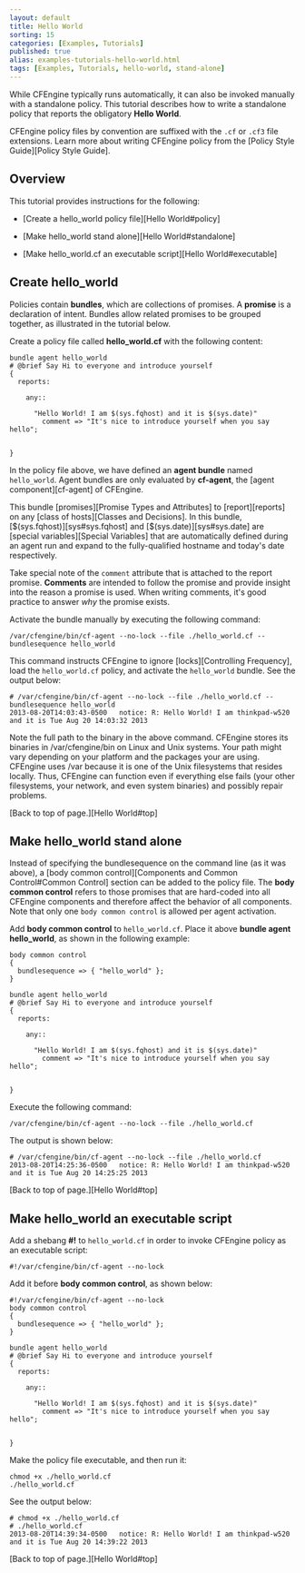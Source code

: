 ```yaml
---
layout: default
title: Hello World
sorting: 15
categories: [Examples, Tutorials]
published: true
alias: examples-tutorials-hello-world.html
tags: [Examples, Tutorials, hello-world, stand-alone]
---
```


While CFEngine typically runs automatically, it can also be invoked manually
with a standalone policy. This tutorial describes how to write a
standalone policy that reports the obligatory __Hello World__.

CFEngine policy files by convention are suffixed with the `.cf` or `.cf3` file
extensions. Learn more about writing CFEngine policy from the [Policy Style
Guide][Policy Style Guide].

## Overview <a id="top"></a>
This tutorial provides instructions for the following:

* [Create a hello_world policy file][Hello World#policy]

* [Make hello_world stand alone][Hello World#standalone]

* [Make hello_world.cf an executable script][Hello World#executable]


## Create hello_world <a id="policy"></a>

Policies contain **bundles**, which are collections of promises. A **promise** is a declaration of
intent. Bundles allow related promises to be grouped together, as illustrated in the tutorial below.

Create a policy file called __hello_world.cf__ with the following content:

```cf3
bundle agent hello_world
# @brief Say Hi to everyone and introduce yourself
{
  reports:

    any::
      
      "Hello World! I am $(sys.fqhost) and it is $(sys.date)"
        comment => "It's nice to introduce yourself when you say hello";


}
```

In the policy file above, we have defined an **agent bundle** named `hello_world`. Agent
bundles are only evaluated by **cf-agent**, the [agent component][cf-agent] of CFEngine.

This bundle [promises][Promise Types and Attributes] to [report][reports] on any [class of
hosts][Classes and Decisions]. In this bundle, [$(sys.fqhost)][sys#sys.fqhost] and [$(sys.date)][sys#sys.date]
are [special variables][Special Variables] that are automatically defined
during an agent run and expand to the fully-qualified hostname and today's date
respectively.

Take special note of the `comment` attribute that is attached to the report promise.
**Comments** are intended to follow the promise and provide insight into the reason
a promise is used. When writing comments, it's good practice to answer *why* the promise exists.

Activate the bundle manually by executing the following command:
```
/var/cfengine/bin/cf-agent --no-lock --file ./hello_world.cf --bundlesequence hello_world
```
This command instructs CFEngine to ignore [locks][Controlling Frequency], load
the `hello_world.cf` policy, and activate the `hello_world` bundle. See the output below:

```
# /var/cfengine/bin/cf-agent --no-lock --file ./hello_world.cf --bundlesequence hello_world
2013-08-20T14:03:43-0500   notice: R: Hello World! I am thinkpad-w520 and it is Tue Aug 20 14:03:32 2013
```
Note the full path to the binary in the above command. CFEngine stores its binaries in /var/cfengine/bin
on Linux and Unix systems. Your path might vary depending on your platform and the packages your are using. 
CFEngine uses /var because it is one of the Unix filesystems that resides locally. 
Thus, CFEngine can function even if everything else fails 
(your other filesystems, your network, and even system binaries) and possibly repair problems. 

[Back to top of page.][Hello World#top]

## Make hello_world stand alone <a id="standalone"></a>

Instead of specifying the bundlesequence on the command line (as it was above), a [body common
control][Components and Common Control#Common Control] section can be added to
the policy file. The **body common control** refers to those promises that are hard-coded into
all CFEngine components and therefore affect the behavior of all components. Note that only
 one `body common control` is allowed per agent activation.

Add __body common control__ to `hello_world.cf`. Place it above __bundle agent hello_world__, as 
shown in the following example:

```cf3
body common control
{
  bundlesequence => { "hello_world" };
}

bundle agent hello_world
# @brief Say Hi to everyone and introduce yourself
{
  reports:

    any::
      
      "Hello World! I am $(sys.fqhost) and it is $(sys.date)"
        comment => "It's nice to introduce yourself when you say hello";


}
```

Execute the following command: 
```
/var/cfengine/bin/cf-agent --no-lock --file ./hello_world.cf
```

The output is shown below:

```
# /var/cfengine/bin/cf-agent --no-lock --file ./hello_world.cf
2013-08-20T14:25:36-0500   notice: R: Hello World! I am thinkpad-w520 and it is Tue Aug 20 14:25:25 2013
```

[Back to top of page.][Hello World#top]

## Make hello_world an executable script <a id="executable"></a>

Add a shebang **#!** to `hello_world.cf` in order to invoke CFEngine policy as an executable script:


```
#!/var/cfengine/bin/cf-agent --no-lock
```

Add it before __body common control__, as shown below:

```cf3
#!/var/cfengine/bin/cf-agent --no-lock
body common control
{
  bundlesequence => { "hello_world" };
}

bundle agent hello_world
# @brief Say Hi to everyone and introduce yourself
{
  reports:

    any::
      
      "Hello World! I am $(sys.fqhost) and it is $(sys.date)"
        comment => "It's nice to introduce yourself when you say hello";


}
```

Make the policy file executable, and then run it:
```
chmod +x ./hello_world.cf
./hello_world.cf
```

See the output below:

```
# chmod +x ./hello_world.cf
# ./hello_world.cf
2013-08-20T14:39:34-0500   notice: R: Hello World! I am thinkpad-w520 and it is Tue Aug 20 14:39:22 2013
```
[Back to top of page.][Hello World#top]